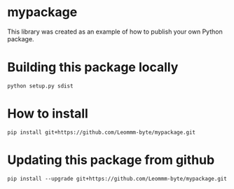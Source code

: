 # mypackage

This library was created as an example of how to publish your own Python package.

# Building this package locally
`python setup.py sdist`

# How to install
`pip install git+https://github.com/Leommm-byte/mypackage.git`

# Updating this package from github
`pip install --upgrade git+https://github.com/Leommm-byte/mypackage.git`